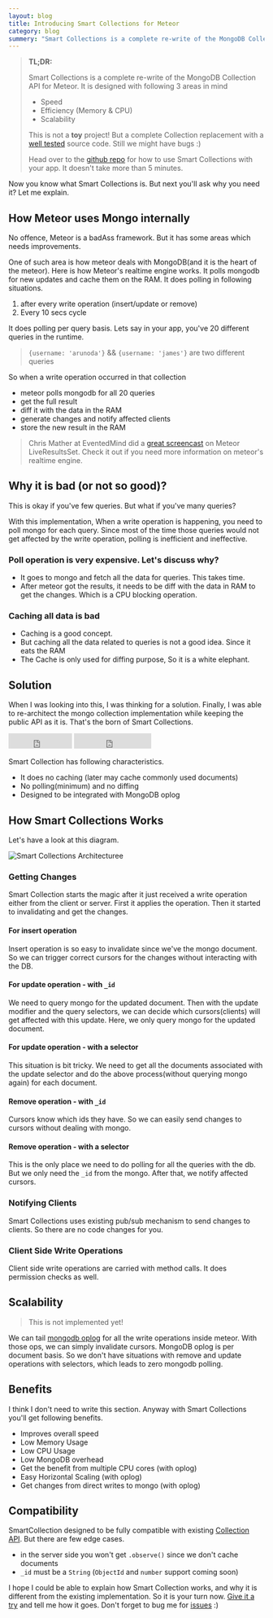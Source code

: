```yaml
---
layout: blog
title: Introducing Smart Collections for Meteor
category: blog
summery: "Smart Collections is a complete re-write of the MongoDB Collection API for Meteor. It is a drop in replacement for existing Collection API with much better speed, efficiency and scalability"
---
```


> **TL;DR:**
>
> Smart Collections is a complete re-write of the MongoDB Collection API for Meteor. It is designed with following 3 areas in mind
>
>* Speed
>* Efficiency (Memory & CPU)
>* Scalability
>
> This is not a **toy** project! But a complete Collection replacement with a [well tested](https://github.com/arunoda/meteor-smart-collections/blob/master/test_cases.todo) source code. Still we might have bugs :)
>
> Head over to the [github repo](https://github.com/arunoda/meteor-smart-collections) for how to use Smart Collections with your app. It doesn't take more than 5 minutes.

Now you know what Smart Collections is. But next you'll ask why you need it? Let me explain.

## How Meteor uses Mongo internally

No offence, Meteor is a badAss framework. But it has some areas which needs improvements.

One of such area is how meteor deals with MongoDB(and it is the heart of the meteor). Here is how Meteor's realtime engine works. It polls mongodb for new updates and cache them on the RAM. It does polling in following situations.

1. after every write operation (insert/update or remove)
2. Every 10 secs cycle

It does polling per query basis. Lets say in your app, you've 20 different queries in the runtime.

> `{username: 'arunoda'}` && `{username: 'james'}` are two different queries

So when a write operation occurred in that collection

* meteor polls mongodb for all 20 queries
* get the full result
* diff it with the data in the RAM
* generate changes and notify affected clients
* store the new result in the RAM

> Chris Mather at EventedMind did a [great screencast](http://www.eventedmind.com/posts/meteor-liveresultsset) on Meteor LiveResultsSet. Check it out if you need more information on meteor's realtime engine.

## Why it is bad (or not so good)?

This is okay if you've few queries. But what if you've many queries? 

With this implementation, When a write operation is happening, you need to poll mongo for each query. Since most of the time those queries would not get affected by the write operation, polling is inefficient and ineffective.

### Poll operation is very expensive. Let's discuss why?
* It goes to mongo and fetch all the data for queries. This takes time. 
* After meteor got the results, it needs to be diff with the data in RAM to get the changes. Which is a CPU blocking operation.

### Caching all data is bad
* Caching is a good concept. 
* But caching all the data related to queries is not a good idea. Since it eats the RAM
* The Cache is only used for diffing purpose, So it is a white elephant.

## Solution

When I was looking into this, I was thinking for a solution. Finally, I was able to re-architect the mongo collection implementation while keeping the public API as it is. That's the born of Smart Collections.

<iframe src="http://ghbtns.com/github-btn.html?user=arunoda&repo=meteor-smart-collections&type=watch&count=true&size=large" allowtransparency="true" frameborder="0" scrolling="0" width="125px" height="30px">
</iframe>
<iframe src="http://ghbtns.com/github-btn.html?user=arunoda&repo=meteor-smart-collections&type=fork&count=true&size=large" allowtransparency="true" frameborder="0" scrolling="0" width="152px" height="30px">
</iframe>

Smart Collection has following characteristics.

* It does no caching (later may cache commonly used documents)
* No polling(minimum) and no diffing
* Designed to be integrated with MongoDB oplog

## How Smart Collections Works

Let's have a look at this diagram.

![Smart Collections Architecturee](http://i.imgur.com/Vn67xqK.jpg)

### Getting Changes
Smart Collection starts the magic after it just received a write operation either from the client or server. First it applies the operation. Then it started to invalidating and get the changes.

#### For insert operation
Insert operation is so easy to invalidate since we've the mongo document. So we can trigger correct cursors for the changes without interacting with the DB.

#### For update operation - with `_id`

We need to query mongo for the updated document. Then with the update modifier and the query selectors, we can decide which cursors(clients) will get affected with this update. Here, we only query mongo for the updated document.

#### For update operation - with a selector
This situation is bit tricky. We need to get all the documents associated with the update selector and do the above process(without querying mongo again) for each document.

#### Remove operation - with `_id`
Cursors know which ids they have. So we can easily send changes to cursors without dealing with mongo.

#### Remove operation - with a selector
This is the only place we need to do polling for all the queries with the db. But we only need the `_id` from the mongo. After that, we notify affected cursors.

### Notifying Clients
Smart Collections uses existing pub/sub mechanism to send changes to clients. So there are no code changes for you.

### Client Side Write Operations
Client side write operations are carried with method calls. It does permission checks as well. 

## Scalability
> This is not implemented yet!

We can tail [mongodb oplog](http://docs.mongodb.org/manual/core/replica-set-oplog/) for all the write operations inside meteor. With those ops, we can simply invalidate cursors. MongoDB oplog is per document basis. So we don't have situations with remove and update operations with selectors, which leads to zero mongodb polling.

## Benefits

I think I don't need to write this section. Anyway with Smart Collections you'll get following benefits.

* Improves overall speed
* Low Memory Usage
* Low CPU Usage
* Low MongoDB overhead
* Get the benefit from multiple CPU cores (with oplog)
* Easy Horizontal Scaling (with oplog)
* Get changes from direct writes to mongo (with oplog)

## Compatibility

SmartCollection designed to be fully compatible with existing [Collection API](http://docs.meteor.com/#collections). But there are few edge cases.

* in the server side you won't get `.observe()` since we don't cache documents
* `_id` must be a `String` (`ObjectId` and `number` support coming soon)

I hope I could be able to explain how Smart Collection works, and why it is different from the existing implementation. So it is your turn now. [Give it a try](https://github.com/arunoda/meteor-smart-collections) and tell me how it goes. Don't forget to bug me for [issues](https://github.com/arunoda/meteor-smart-collections/issues) :)
